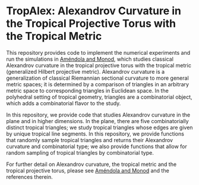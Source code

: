 # TropAlex: Alexandrov Curvature in the Tropical Projective Torus with the Tropical Metric

This repository provides code to implement the numerical experiments and run the simulations in [Améndola and Monod](https://arxiv.org/abs/2105.07423), which studies classical Alexandrov curvature in the tropical projective torus with the tropical metric (generalized Hilbert projective metric).  Alexandrov curvature is a generalization of classical Riemannian sectional curvature to more general metric spaces; it is determined by a comparison of triangles in an arbitrary metric space to corresponding triangles in Euclidean space.  In the polyhedral setting of tropical geometry, triangles are a combinatorial object, which adds a combinatorial flavor to the study.

In this repository, we provide code that studies Alexandrov curvature in the plane and in higher dimensions.  In the plane, there are five combinatorially distinct tropical triangles; we study tropical triangles whose edges are given by unique tropical line segments.  In this repository, we provide functions that randomly sample tropical triangles and returns their Alexandrov curvature and combinatorial type; we also provide functions that allow for random sampling of tropical triangles by combinatorial type.

For further detail on Alexandrov curvature, the tropical metric and the tropical projective torus, please see [Améndola and Monod](https://arxiv.org/abs/2105.07423) and the references therein.
